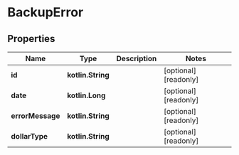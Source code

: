 
# BackupError

## Properties
Name | Type | Description | Notes
------------ | ------------- | ------------- | -------------
**id** | **kotlin.String** |  |  [optional] [readonly]
**date** | **kotlin.Long** |  |  [optional] [readonly]
**errorMessage** | **kotlin.String** |  |  [optional] [readonly]
**dollarType** | **kotlin.String** |  |  [optional] [readonly]



